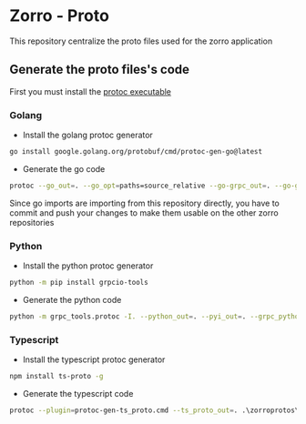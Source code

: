 # Zorro - Proto

This repository centralize the proto files used for the zorro application

## Generate the proto files's code

First you must install the [protoc executable](https://protobuf.dev/downloads)

### Golang

- Install the golang protoc generator

```bash
go install google.golang.org/protobuf/cmd/protoc-gen-go@latest
```

- Generate the go code

```bash
protoc --go_out=. --go_opt=paths=source_relative --go-grpc_out=. --go-grpc_opt=paths=source_relative ./zorroprotos/**/*.proto
```

Since go imports are importing from this repository directly, you have to commit and
push your changes to make them usable on the other zorro repositories

### Python

- Install the python protoc generator

```bash
python -m pip install grpcio-tools
```

- Generate the python code

```bash
python -m grpc_tools.protoc -I. --python_out=. --pyi_out=. --grpc_python_out=. ./zorroprotos/**/*.proto
```


### Typescript

- Install the typescript protoc generator

```bash
npm install ts-proto -g
```

- Generate the typescript code

```bash
protoc --plugin=protoc-gen-ts_proto.cmd --ts_proto_out=. .\zorroprotos\**\*.proto
```
